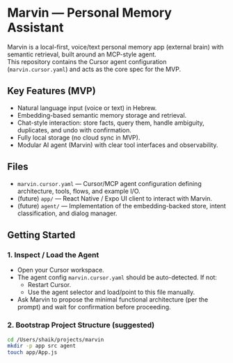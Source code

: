 # Marvin — Personal Memory Assistant

Marvin is a local-first, voice/text personal memory app (external brain) with semantic retrieval, built around an MCP-style agent.  
This repository contains the Cursor agent configuration (`marvin.cursor.yaml`) and acts as the core spec for the MVP.

## Key Features (MVP)
- Natural language input (voice or text) in Hebrew.
- Embedding-based semantic memory storage and retrieval.
- Chat-style interaction: store facts, query them, handle ambiguity, duplicates, and undo with confirmation.
- Fully local storage (no cloud sync in MVP).
- Modular AI agent (Marvin) with clear tool interfaces and observability.

## Files
- `marvin.cursor.yaml` — Cursor/MCP agent configuration defining architecture, tools, flows, and example I/O.
- (future) `app/` — React Native / Expo UI client to interact with Marvin.
- (future) `agent/` — Implementation of the embedding-backed store, intent classification, and dialog manager.

## Getting Started

### 1. Inspect / Load the Agent
- Open your Cursor workspace.
- The agent config `marvin.cursor.yaml` should be auto-detected. If not:
  - Restart Cursor.
  - Use the agent selector and load/point to this file manually.
- Ask Marvin to propose the minimal functional architecture (per the prompt) and wait for confirmation before proceeding.

### 2. Bootstrap Project Structure (suggested)
```bash
cd /Users/shaik/projects/marvin
mkdir -p app src agent
touch app/App.js
```
